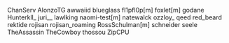 ChanServ AlonzoTG awwaiid blueglass fl1pfl0p\[m\] foxlet\[m\] godane
Hunterkll\_ juri\_\_ lawlking naomi-test\[m\] natewalck ozzloy\_ qeed
red_beard rektide rojisan rojisan_roaming RossSchulman\[m\] schneider
seele TheAssassin TheCowboy thossou ZipCPU
